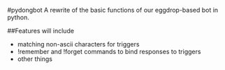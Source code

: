 #pydongbot
A rewrite of the basic functions of our eggdrop-based bot in python.

##Features will include
* matching non-ascii characters for triggers
* !remember and !forget commands to bind responses to triggers
* other things
